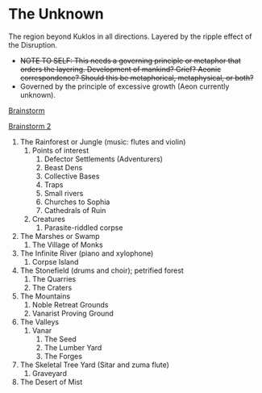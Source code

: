 # The Unknown

The region beyond Kuklos in all directions. Layered by the ripple effect of the Disruption.

- ~~NOTE TO SELF: This needs a governing principle or metaphor that orders the layering. Development of mankind? Grief? Aeonic correspondence? Should this be metaphorical, metaphysical, or both?~~
- Governed by the principle of excessive growth (Aeon currently unknown).

[Brainstorm](The%20Unknown%20ebd6d418d13a45d0a76ec6f6c7852eda/Brainstorm%20ec61c1fc107e473f97b697a7b184c56a.md)

[Brainstorm 2](The%20Unknown%20ebd6d418d13a45d0a76ec6f6c7852eda/Brainstorm%202%20c2c6f9cb072a4929920823f5f83b1aa3.md)

1. The Rainforest or Jungle (music: flutes and violin)
    1. Points of interest
        1. Defector Settlements (Adventurers)
        2. Beast Dens
        3. Collective Bases
        4. Traps
        5. Small rivers
        6. Churches to Sophia
        7. Cathedrals of Ruin
    2. Creatures
        1. Parasite-riddled corpse
2. The Marshes or Swamp
    1. The Village of Monks
3. The Infinite River (piano and xylophone)
    1. Corpse Island
4. The Stonefield (drums and choir); petrified forest
    1. The Quarries
    2. The Craters
5. The Mountains
    1. Noble Retreat Grounds
    2. Vanarist Proving Ground
6. The Valleys
    1. Vanar
        1. The Seed
        2. The Lumber Yard
        3. The Forges
7. The Skeletal Tree Yard (Sitar and zuma flute)
    1. Graveyard
8. The Desert of Mist